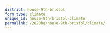 ```yaml
---
district: house-9th-bristol
form_type: climate
unique_id: house-9th-bristol-climate
permalink: /2020bq/house-9th-bristol/climate/
---
```

